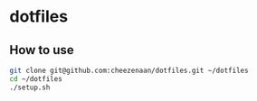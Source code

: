 # dotfiles

## How to use

```bash
git clone git@github.com:cheezenaan/dotfiles.git ~/dotfiles
cd ~/dotfiles
./setup.sh
```
